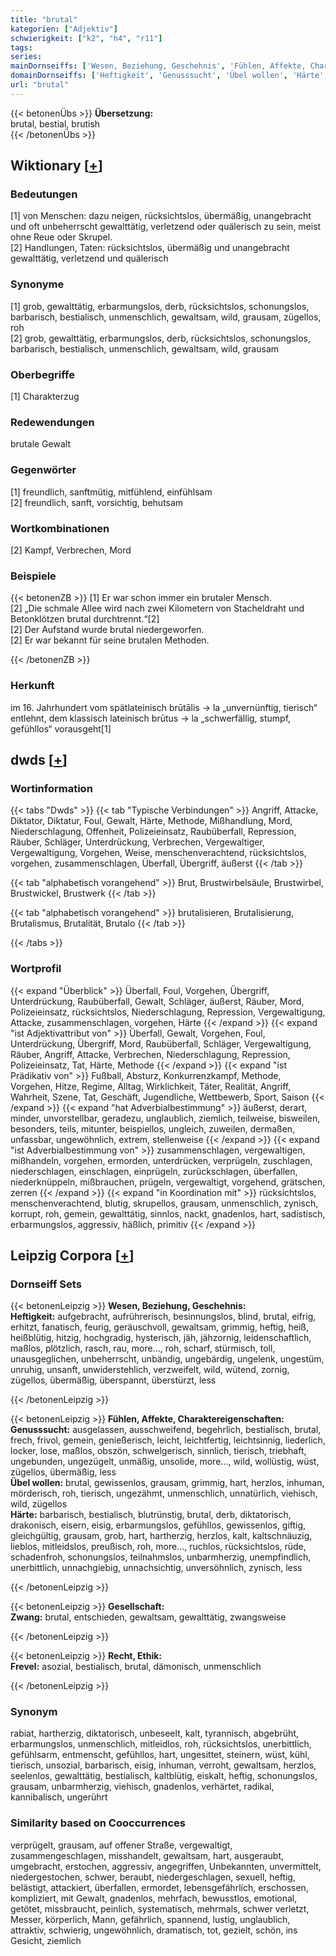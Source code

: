 ```yaml
---
title: "brutal"
kategorien: ["Adjektiv"]
schwierigkeit: ["k2", "h4", "r11"]
tags:
series:
mainDornseiffs: ['Wesen, Beziehung, Geschehnis', 'Fühlen, Affekte, Charaktereigenschaften', 'Gesellschaft', 'Recht, Ethik']
domainDornseiffs: ['Heftigkeit', 'Genusssucht', 'Übel wollen', 'Härte', 'Zwang', 'Frevel']
url: "brutal"
---
```


{{< betonenÜbs >}}
**Übersetzung:**  
brutal, bestial, brutish  
{{< /betonenÜbs >}}

## Wiktionary [[+](https://de.wiktionary.org/wiki/brutal)]

### Bedeutungen
[1] von Menschen: dazu neigen, rücksichtslos, übermäßig, unangebracht und oft unbeherrscht gewalttätig, verletzend oder quälerisch zu sein, meist ohne Reue oder Skrupel.  
[2] Handlungen, Taten: rücksichtslos, übermäßig und unangebracht gewalttätig, verletzend und quälerisch  

### Synonyme
[1] grob, gewalttätig, erbarmungslos, derb, rücksichtslos, schonungslos, barbarisch, bestialisch, unmenschlich, gewaltsam, wild, grausam, zügellos, roh  
[2] grob, gewalttätig, erbarmungslos, derb, rücksichtslos, schonungslos, barbarisch, bestialisch, unmenschlich, gewaltsam, wild, grausam  

### Oberbegriffe
[1] Charakterzug  

### Redewendungen
brutale Gewalt  

### Gegenwörter
[1] freundlich, sanftmütig, mitfühlend, einfühlsam  
[2] freundlich, sanft, vorsichtig, behutsam  

### Wortkombinationen
[2] Kampf, Verbrechen, Mord  

### Beispiele
{{< betonenZB >}}
[1] Er war schon immer ein brutaler Mensch.  
[2] „Die schmale Allee wird nach zwei Kilometern von Stacheldraht und Betonklötzen brutal durchtrennt.“[2]  
[2] Der Aufstand wurde brutal niedergeworfen.  
[2] Er war bekannt für seine brutalen Methoden.  

{{< /betonenZB >}}
### Herkunft
im 16. Jahrhundert vom spätlateinisch brūtālis → la „unvernünftig, tierisch“ entlehnt, dem klassisch lateinisch brūtus → la „schwerfällig, stumpf, gefühllos“ vorausgeht[1]  



## dwds [[+](https://www.dwds.de/wb/brutal)]

### Wortinformation
{{< tabs "Dwds" >}}
{{< tab "Typische Verbindungen" >}}
Angriff, Attacke, Diktator, Diktatur, Foul, Gewalt, Härte, Methode, Mißhandlung, Mord, Niederschlagung, Offenheit, Polizeieinsatz, Raubüberfall, Repression, Räuber, Schläger, Unterdrückung, Verbrechen, Vergewaltiger, Vergewaltigung, Vorgehen, Weise, menschenverachtend, rücksichtslos, vorgehen, zusammenschlagen, Überfall, Übergriff, äußerst
{{< /tab >}}

{{< tab "alphabetisch vorangehend" >}}
Brut, Brustwirbelsäule, Brustwirbel, Brustwickel, Brustwerk
{{< /tab >}}

{{< tab "alphabetisch vorangehend" >}}
brutalisieren, Brutalisierung, Brutalismus, Brutalität, Brutalo
{{< /tab >}}

{{< /tabs >}}

### Wortprofil
{{< expand "Überblick" >}} Überfall, Foul, Vorgehen, Übergriff, Unterdrückung, Raubüberfall, Gewalt, Schläger, äußerst, Räuber, Mord, Polizeieinsatz, rücksichtslos, Niederschlagung, Repression, Vergewaltigung, Attacke, zusammenschlagen, vorgehen, Härte {{< /expand >}}
{{< expand "ist Adjektivattribut von" >}} Überfall, Gewalt, Vorgehen, Foul, Unterdrückung, Übergriff, Mord, Raubüberfall, Schläger, Vergewaltigung, Räuber, Angriff, Attacke, Verbrechen, Niederschlagung, Repression, Polizeieinsatz, Tat, Härte, Methode {{< /expand >}}
{{< expand "ist Prädikativ von" >}} Fußball, Absturz, Konkurrenzkampf, Methode, Vorgehen, Hitze, Regime, Alltag, Wirklichkeit, Täter, Realität, Angriff, Wahrheit, Szene, Tat, Geschäft, Jugendliche, Wettbewerb, Sport, Saison {{< /expand >}}
{{< expand "hat Adverbialbestimmung" >}} äußerst, derart, minder, unvorstellbar, geradezu, unglaublich, ziemlich, teilweise, bisweilen, besonders, teils, mitunter, beispiellos, ungleich, zuweilen, dermaßen, unfassbar, ungewöhnlich, extrem, stellenweise {{< /expand >}}
{{< expand "ist Adverbialbestimmung von" >}} zusammenschlagen, vergewaltigen, mißhandeln, vorgehen, ermorden, unterdrücken, verprügeln, zuschlagen, niederschlagen, einschlagen, einprügeln, zurückschlagen, überfallen, niederknüppeln, mißbrauchen, prügeln, vergewaltigt, vorgehend, grätschen, zerren {{< /expand >}}
{{< expand "in Koordination mit" >}} rücksichtslos, menschenverachtend, blutig, skrupellos, grausam, unmenschlich, zynisch, korrupt, roh, gemein, gewalttätig, sinnlos, nackt, gnadenlos, hart, sadistisch, erbarmungslos, aggressiv, häßlich, primitiv {{< /expand >}}

## Leipzig Corpora [[+](https://corpora.uni-leipzig.de/en/res?word=brutal&corpusId=deu_newscrawl-public_2018)]

### Dornseiff Sets
{{< betonenLeipzig >}}
**Wesen, Beziehung, Geschehnis:**  
**Heftigkeit:** aufgebracht, aufrührerisch, besinnungslos, blind, brutal, eifrig, erhitzt, fanatisch, feurig, geräuschvoll, gewaltsam, grimmig, heftig, heiß, heißblütig, hitzig, hochgradig, hysterisch, jäh, jähzornig, leidenschaftlich, maßlos, plötzlich, rasch, rau, more..., roh, scharf, stürmisch, toll, unausgeglichen, unbeherrscht, unbändig, ungebärdig, ungelenk, ungestüm, unruhig, unsanft, unwiderstehlich, verzweifelt, wild, wütend, zornig, zügellos, übermäßig, überspannt, überstürzt, less  

{{< /betonenLeipzig >}}


{{< betonenLeipzig >}}
**Fühlen, Affekte, Charaktereigenschaften:**  
**Genusssucht:** ausgelassen, ausschweifend, begehrlich, bestialisch, brutal, frech, frivol, gemein, genießerisch, leicht, leichtfertig, leichtsinnig, liederlich, locker, lose, maßlos, obszön, schwelgerisch, sinnlich, tierisch, triebhaft, ungebunden, ungezügelt, unmäßig, unsolide, more..., wild, wollüstig, wüst, zügellos, übermäßig, less  
**Übel wollen:** brutal, gewissenlos, grausam, grimmig, hart, herzlos, inhuman, mörderisch, roh, tierisch, ungezähmt, unmenschlich, unnatürlich, viehisch, wild, zügellos  
**Härte:** barbarisch, bestialisch, blutrünstig, brutal, derb, diktatorisch, drakonisch, eisern, eisig, erbarmungslos, gefühllos, gewissenlos, giftig, gleichgültig, grausam, grob, hart, hartherzig, herzlos, kalt, kaltschnäuzig, lieblos, mitleidslos, preußisch, roh, more..., ruchlos, rücksichtslos, rüde, schadenfroh, schonungslos, teilnahmslos, unbarmherzig, unempfindlich, unerbittlich, unnachgiebig, unnachsichtig, unversöhnlich, zynisch, less  

{{< /betonenLeipzig >}}


{{< betonenLeipzig >}}
**Gesellschaft:**  
**Zwang:** brutal, entschieden, gewaltsam, gewalttätig, zwangsweise  

{{< /betonenLeipzig >}}


{{< betonenLeipzig >}}
**Recht, Ethik:**  
**Frevel:** asozial, bestialisch, brutal, dämonisch, unmenschlich  

{{< /betonenLeipzig >}}

### Synonym
rabiat, hartherzig, diktatorisch, unbeseelt, kalt, tyrannisch, abgebrüht, erbarmungslos, unmenschlich, mitleidlos, roh, rücksichtslos, unerbittlich, gefühlsarm, entmenscht, gefühllos, hart, ungesittet, steinern, wüst, kühl, tierisch, unsozial, barbarisch, eisig, inhuman, verroht, gewaltsam, herzlos, seelenlos, gewalttätig, bestialisch, kaltblütig, eiskalt, heftig, schonungslos, grausam, unbarmherzig, viehisch, gnadenlos, verhärtet, radikal, kannibalisch, ungerührt


### Similarity based on Cooccurrences
verprügelt, grausam, auf offener Straße, vergewaltigt, zusammengeschlagen, misshandelt, gewaltsam, hart, ausgeraubt, umgebracht, erstochen, aggressiv, angegriffen, Unbekannten, unvermittelt, niedergestochen, schwer, beraubt, niedergeschlagen, sexuell, heftig, belästigt, attackiert, überfallen, ermordet, lebensgefährlich, erschossen, kompliziert, mit Gewalt, gnadenlos, mehrfach, bewusstlos, emotional, getötet, missbraucht, peinlich, systematisch, mehrmals, schwer verletzt, Messer, körperlich, Mann, gefährlich, spannend, lustig, unglaublich, attraktiv, schwierig, ungewöhnlich, dramatisch, tot, gezielt, schön, ins Gesicht, ziemlich

